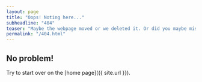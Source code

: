 ```yaml
---
layout: page
title: "Oops! Noting here..."
subheadline: "404"
teaser: "Maybe the webpage moved or we deleted it. Or did you maybe mistype the URL?"
permalink: "/404.html"
---
```

## No problem!

Try to start over on the [home page]({{ site.url }}).  